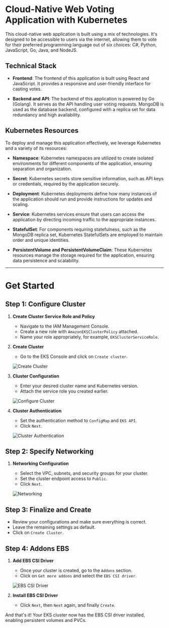 
# Cloud-Native Web Voting Application with Kubernetes

This cloud-native web application is built using a mix of technologies. It's designed to be accessible to users via the internet, allowing them to vote for their preferred programming language out of six choices: C#, Python, JavaScript, Go, Java, and NodeJS.

## Technical Stack

- **Frontend**: The frontend of this application is built using React and JavaScript. It provides a responsive and user-friendly interface for casting votes.

- **Backend and API**: The backend of this application is powered by Go (Golang). It serves as the API handling user voting requests. MongoDB is used as the database backend, configured with a replica set for data redundancy and high availability.

## Kubernetes Resources

To deploy and manage this application effectively, we leverage Kubernetes and a variety of its resources:

- **Namespace**: Kubernetes namespaces are utilized to create isolated environments for different components of the application, ensuring separation and organization.

- **Secret**: Kubernetes secrets store sensitive information, such as API keys or credentials, required by the application securely.

- **Deployment**: Kubernetes deployments define how many instances of the application should run and provide instructions for updates and scaling.

- **Service**: Kubernetes services ensure that users can access the application by directing incoming traffic to the appropriate instances.

- **StatefulSet**: For components requiring statefulness, such as the MongoDB replica set, Kubernetes StatefulSets are employed to maintain order and unique identities.

- **PersistentVolume and PersistentVolumeClaim**: These Kubernetes resources manage the storage required for the application, ensuring data persistence and scalability.

---
# Get Started

## Step 1: Configure Cluster

1. **Create Cluster Service Role and Policy**

   - Navigate to the IAM Management Console.
   - Create a new role with `AmazonEKSClusterPolicy` attached.
   - Name your role appropriately, for example, `EKSClusterServiceRole`.

2. **Create Cluster**

   - Go to the EKS Console and click on `Create cluster`.

   ![Create Cluster](https://github.com/mayaworld13/eks-votingapp/assets/127987256/fafccbbb-30f5-458f-a2ad-83e16a43e2d7)

3. **Cluster Configuration**

   - Enter your desired cluster name and Kubernetes version.
   - Attach the service role you created earlier.

   ![Configure Cluster](https://github.com/mayaworld13/eks-votingapp/assets/127987256/2c347ba3-82cf-4e7a-9379-7f10af6ddfca)

4. **Cluster Authentication**

   - Set the authentication method to `ConfigMap` and `EKS API`.
   - Click `Next`.

   ![Cluster Authentication](https://github.com/mayaworld13/eks-votingapp/assets/127987256/6f3aeb54-795e-4400-a367-0411c15ff6ec)

## Step 2: Specify Networking

1. **Networking Configuration**

   - Select the VPC, subnets, and security groups for your cluster.
   - Set the cluster endpoint access to `Public`.
   - Click `Next`.

   ![Networking](https://github.com/mayaworld13/eks-votingapp/assets/127987256/acca569b-94b8-4273-9c7e-3d5f619c0ed5)

## Step 3: Finalize and Create

 - Review your configurations and make sure everything is correct.
 - Leave the remaining settings as default.
 - Click on `Create Cluster`.

## Step 4: Addons EBS

1. **Add EBS CSI Driver**

   - Once your cluster is created, go to the `Addons` section.
   - Click on `Get more addons` and select the `EBS CSI driver`.

   ![EBS CSI Driver](https://github.com/mayaworld13/eks-votingapp/assets/127987256/d34bc953-97a6-4b13-8dfd-c726a758349c)

2. **Install EBS CSI Driver**

   - Click `Next`, then `Next` again, and finally `Create`.

And that's it! Your EKS cluster now has the EBS CSI driver installed, enabling persistent volumes and PVCs.








